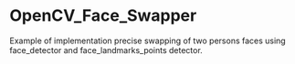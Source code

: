 # OpenCV_Face_Swapper
Example of implementation precise swapping of two persons faces using face_detector and face_landmarks_points detector.
